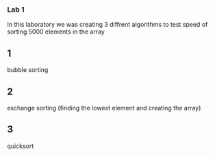 ### Lab 1

In this laboratory we was creating 3 diffrent algorithms to test speed of sorting 5000 elements in the array

## 1  
bubble sorting
## 2 
exchange sorting (finding the lowest element and creating the array)
## 3 
quicksort 
